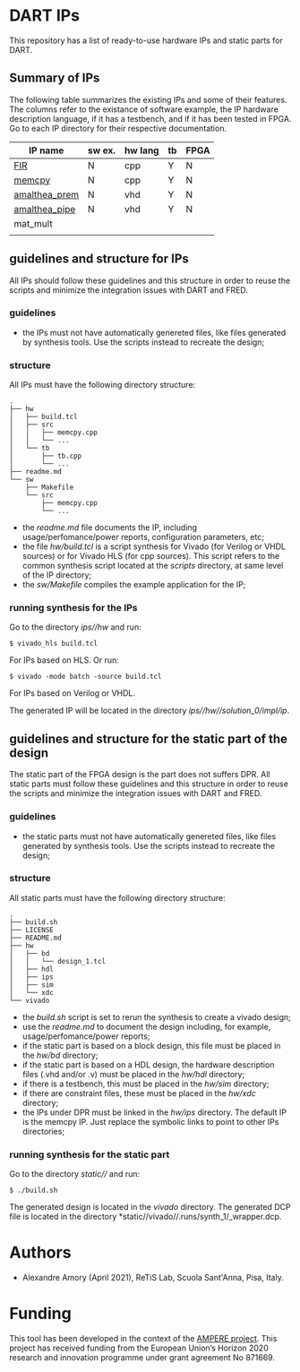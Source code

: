 
# DART IPs

This repository has a list of ready-to-use hardware IPs and static parts for DART.

## Summary of IPs

[//]: <> (This is a comment.)

The following table summarizes the existing IPs and some of their features.
The columns refer to the existance of software example, the IP hardware description language, if it has a testbench, and if it has been tested in FPGA. Go to each IP directory for their respective documentation.

| IP name                                      | sw ex. | hw lang | tb | FPGA |
|----------------------------------------------|--------|---------|----|------|
| [FIR](ips/fir/readme.md)                     |    N   |   cpp   | Y  |  N   |
| [memcpy](ips/memcpy/readme.md)               |    N   |   cpp   | Y  |  N   |
| [amalthea_prem](ips/amalthea_prem/readme.md) |    N   |   vhd   | Y  |  N   |
| [amalthea_pipe](ips/amalthea_pipe/readme.md) |    N   |   vhd   | Y  |  N   |
| mat_mult                                     |        |         |    |      |
|                                              |        |         |    |      |

## guidelines and structure for IPs

All IPs should follow these guidelines and this structure in order to reuse the scripts and minimize the integration issues with DART and FRED.

### guidelines

 - the IPs must not have automatically genereted files, like files generated by synthesis tools. Use the scripts instead to recreate the design;

### structure 

All IPs must have the following directory structure: 
 
   
```
.
├── hw
│   ├── build.tcl
│   ├── src
│   │   ├── memcpy.cpp
│   │   └── ...
│   └── tb
│       ├── tb.cpp
│       └── ...
├── readme.md
└── sw
    ├── Makefile
    └── src
        ├── memcpy.cpp
        └── ...
```   

 - the *readme.md* file documents the IP, including usage/perfomance/power reports, configuration parameters, etc;
 - the file *hw/build.tcl* is a script synthesis for Vivado (for Verilog or VHDL sources) or for Vivado HLS (for cpp sources). This script refers to the common synthesis script located at the *scripts* directory, at same level of the IP directory;
 - the *sw/Makefile* compiles the example application for the IP;

### running synthesis for the IPs

Go to the directory *ips/<ip-name>/hw* and run:


```
$ vivado_hls build.tcl
```   

For IPs based on HLS. Or run:

```
$ vivado -mode batch -source build.tcl
```

For IPs based on Verilog or VHDL.

The generated IP will be located in the directory *ips/<ip-name>/hw/<ip-name>/solution_0/impl/ip*.



## guidelines and structure for the static part of the design

The static part of the FPGA design is the part does not suffers DPR.
All static parts must follow these guidelines and this structure in order to reuse the scripts and minimize the integration issues with DART and FRED.

### guidelines

 - the static parts must not have automatically genereted files, like files generated by synthesis tools. Use the scripts instead to recreate the design;

### structure 

All static parts must have the following directory structure: 

```   
.
├── build.sh
├── LICENSE
├── README.md
├── hw
│   ├── bd
│   │   └── design_1.tcl
│   ├── hdl
│   ├── ips
│   ├── sim
│   └── xdc
└── vivado
```   

 - the *build.sh* script is set to rerun the synthesis to create a vivado design;
 - use the *readme.md* to document the design including, for example, usage/perfomance/power reports;
 - if the static part is based on a block design, this file must be placed in the *hw/bd* directory;
 - if the static part is based on a HDL design, the hardware description files (.vhd and/or .v) must be placed in the *hw/hdl* directory;
 - if there is a testbench, this must be placed in the *hw/sim* directory;
 - if there are constraint files, these must be placed in the *hw/xdc* directory;
 - the IPs under DPR must be linked in the *hw/ips* directory. The default IP is the memcpy IP. Just replace the  symbolic links to point to other IPs directories;

### running synthesis for the static part

Go to the directory *static/<static-name>/* and run:

```
$ ./build.sh
```   

The generated design is located in the *vivado* directory.
The generated DCP file is located in the directory *static/<static-name>/vivado/<proj-name>/<proj-name>.runs/synth_1/<proj-name>_wrapper.dcp.

# Authors

- Alexandre Amory (April 2021), ReTiS Lab, Scuola Sant'Anna, Pisa, Italy.


# Funding

This tool has been developed in the context of the [AMPERE project](https://ampere-euproject.eu/).
This project has received funding from the European Union’s Horizon 2020 
research and innovation programme under grant agreement No 871669.

